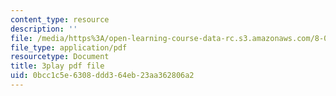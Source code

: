 ```yaml
---
content_type: resource
description: ''
file: /media/https%3A/open-learning-course-data-rc.s3.amazonaws.com/8-01sc-classical-mechanics-fall-2016/0bcc1c5e6308ddd364eb23aa362806a2_Jf2PgGInUEk.pdf
file_type: application/pdf
resourcetype: Document
title: 3play pdf file
uid: 0bcc1c5e-6308-ddd3-64eb-23aa362806a2
---
```

